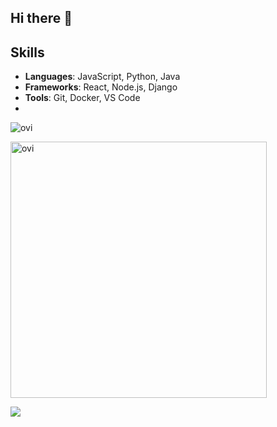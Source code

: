 ## Hi there 👋

## Skills

- **Languages**: JavaScript, Python, Java
- **Frameworks**: React, Node.js, Django
- **Tools**: Git, Docker, VS Code
- 
<img src="https://github-readme-stats.vercel.app/api/top-langs?username=Tsukasa-Kudo&show_icons=true&locale=en&layout=compact&theme=chartreuse-dark" alt="ovi" /></p>

<img src="https://github-readme-stats.vercel.app/api?username=Tsukasa-Kudo&show_icons=true&locale=en&theme=chartreuse-dark" alt="ovi" width="410" /></p>


<img src="https://github-profile-trophy.vercel.app/?username=Tsukasa-Kudo&theme=juicyfresh&no-bg=true" />

<!--
**Tsukasa-Kudo/Tsukasa-Kudo** is a ✨ _special_ ✨ repository because its `README.md` (this file) appears on your GitHub profile.

Here are some ideas to get you started:

- 🔭 I’m currently working on ...
- 🌱 I’m currently learning ...
- 👯 I’m looking to collaborate on ...
- 🤔 I’m looking for help with ...
- 💬 Ask me about ...
- 📫 How to reach me: ...
- 😄 Pronouns: ...
- ⚡ Fun fact: ...
-->
